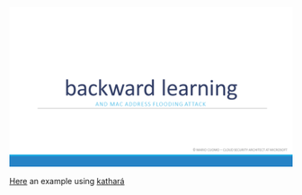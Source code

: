 <p align="center">
 <img src="https://github.com/mariocuomo/talks/blob/main/images/Ethernet%20MAC%20learning.png">
</p>

[Here](https://github.com/mariocuomo/kathara-testing/tree/main/labs/arp_poisoning) an example using [kathará](https://www.kathara.org)